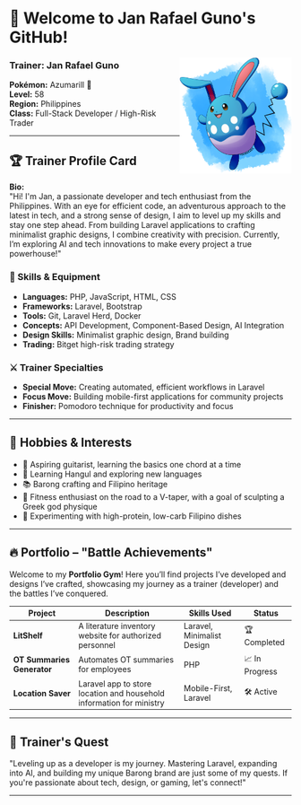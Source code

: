 # 👋 Welcome to Jan Rafael Guno's GitHub!

<img src="./image/Azumarill-Pokemon-PNG-Images-HD.png" alt="Image description" align="right" width="200">

### Trainer: Jan Rafael Guno  
**Pokémon:** Azumarill 🐰  
**Level:** 58  
**Region:** Philippines  
**Class:** Full-Stack Developer / High-Risk Trader

---

## 🏆 Trainer Profile Card

**Bio:**  
"Hi! I'm Jan, a passionate developer and tech enthusiast from the Philippines. With an eye for efficient code, an adventurous approach to the latest in tech, and a strong sense of design, I aim to level up my skills and stay one step ahead. From building Laravel applications to crafting minimalist graphic designs, I combine creativity with precision. Currently, I’m exploring AI and tech innovations to make every project a true powerhouse!"

### 🎒 Skills & Equipment
- **Languages:** PHP, JavaScript, HTML, CSS  
- **Frameworks:** Laravel, Bootstrap  
- **Tools:** Git, Laravel Herd, Docker  
- **Concepts:** API Development, Component-Based Design, AI Integration  
- **Design Skills:** Minimalist graphic design, Brand building  
- **Trading:** Bitget high-risk trading strategy  

### ⚔️ Trainer Specialties
- **Special Move:** Creating automated, efficient workflows in Laravel  
- **Focus Move:** Building mobile-first applications for community projects  
- **Finisher:** Pomodoro technique for productivity and focus  

---

## 🎨 Hobbies & Interests

- 🎸 Aspiring guitarist, learning the basics one chord at a time  
- 🧠 Learning Hangul and exploring new languages  
- 📚 Barong crafting and Filipino heritage  
- 💪 Fitness enthusiast on the road to a V-taper, with a goal of sculpting a Greek god physique  
- 🥘 Experimenting with high-protein, low-carb Filipino dishes  

---

## 🔥 Portfolio – "Battle Achievements"
Welcome to my **Portfolio Gym**! Here you’ll find projects I’ve developed and designs I’ve crafted, showcasing my journey as a trainer (developer) and the battles I’ve conquered.

| Project | Description | Skills Used | Status |
| ------- | ----------- | ----------- | ------ |
| **LitShelf** | A literature inventory website for authorized personnel | Laravel, Minimalist Design | 🏆 Completed |
| **OT Summaries Generator** | Automates OT summaries for employees | PHP | 📈 In Progress |
| **Location Saver** | Laravel app to store location and household information for ministry | Mobile-First, Laravel | 🛠️ Active |

---

## 🧭 Trainer's Quest
"Leveling up as a developer is my journey. Mastering Laravel, expanding into AI, and building my unique Barong brand are just some of my quests. If you're passionate about tech, design, or gaming, let's connect!"

---  
